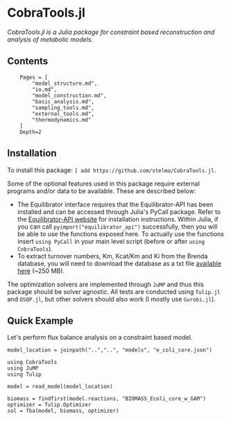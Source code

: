 # CobraTools.jl
*CobraTools.jl is a Julia package for constraint based reconstruction and analysis of metabolic models.*

## Contents
```@contents
    Pages = [
        "model_structure.md",
        "io.md",
        "model_construction.md",
        "basic_analysis.md",
        "sampling_tools.md",
        "external_tools.md",
        "thermodynamics.md"
    ]
    Depth=2
```

## Installation

To install this package: `] add https://github.com/stelmo/CobraTools.jl`.

Some of the optional features used in this package require external programs and/or data to be available. These are described below:

* The Equilibrator interface requires that the Equilibrator-API has been installed and can be accessed through Julia's PyCall package. Refer to the [Equilibrator-API website](https://gitlab.com/equilibrator/equilibrator-api) for installation instructions. Within Julia, if you can call `pyimport("equilibrator_api")` successfully, then you will be able to use the functions exposed here. To actually use the functions insert `using PyCall` in your main level script (before or after `using CobraTools`).
* To extract turnover numbers, Km, Kcat/Km and Ki from the Brenda database, you will need to download the database as a txt file [available here](https://www.brenda-enzymes.org/download_brenda_without_registration.php) (~250 MB).

The optimization solvers are implemented through `JuMP` and thus this package should be solver agnostic. All tests are conducted using `Tulip.jl` and `OSQP.jl`, but other solvers should also work (I mostly use `Gurobi.jl`). 

## Quick Example
Let's perform flux balance analysis on a constraint based model.
```@setup intro
model_location = joinpath("..","..", "models", "e_coli_core.json")
```
```@example intro
using CobraTools
using JuMP
using Tulip

model = read_model(model_location)

biomass = findfirst(model.reactions, "BIOMASS_Ecoli_core_w_GAM")
optimizer = Tulip.Optimizer
sol = fba(model, biomass, optimizer)
```

